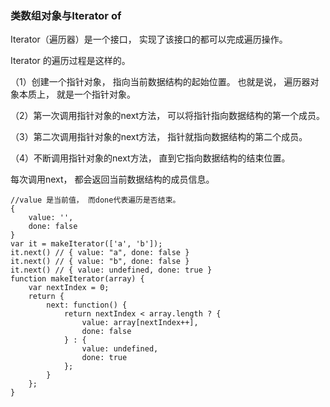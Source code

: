 

### 类数组对象与Iterator of

Iterator（遍历器）是一个接口， 实现了该接口的都可以完成遍历操作。 

Iterator 的遍历过程是这样的。 

（1）创建一个指针对象， 指向当前数据结构的起始位置。 也就是说， 遍历器对象本质上， 就是一个指针对象。 

（2）第一次调用指针对象的next方法， 可以将指针指向数据结构的第一个成员。 

（3）第二次调用指针对象的next方法， 指针就指向数据结构的第二个成员。 

（4）不断调用指针对象的next方法， 直到它指向数据结构的结束位置。 

每次调用next， 都会返回当前数据结构的成员信息。 

    //value 是当前值， 而done代表遍历是否结束。 
    {
        value: '', 
        done: false
    }
    var it = makeIterator(['a', 'b']); 
    it.next() // { value: "a", done: false }
    it.next() // { value: "b", done: false }
    it.next() // { value: undefined, done: true }
    function makeIterator(array) {
        var nextIndex = 0; 
        return {
            next: function() {
                return nextIndex < array.length ? {
                    value: array[nextIndex++], 
                    done: false
                } : {
                    value: undefined, 
                    done: true
                }; 
            }
        }; 
    }


